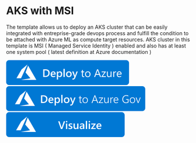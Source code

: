 
# AKS with MSI
The template allows us to deploy an AKS cluster that can be easily integrated with entreprise-grade devops process and fulfill the condition to be attached with Azure ML as compute target resources. AKS cluster in this template is MSI ( Managed Service Identity ) enabled and also has at least one system pool ( latest definition at Azure documentation )


[![Deploy To Azure](https://raw.githubusercontent.com/Azure/azure-quickstart-templates/master/1-CONTRIBUTION-GUIDE/images/deploytoazure.svg?sanitize=true)](https://portal.azure.com/#create/Microsoft.Template/uri/https://raw.githubusercontent.com/cloudmelon/aks-ml-ops/master/arm_templates/azure_aks_deploy.json)
[![Deploy To Azure US Gov](https://raw.githubusercontent.com/Azure/azure-quickstart-templates/master/1-CONTRIBUTION-GUIDE/images/deploytoazuregov.svg?sanitize=true)](https://portal.azure.com/#create/Microsoft.Template/uri/https://raw.githubusercontent.com/cloudmelon/aks-ml-ops/master/arm_templates/azure_aks_deploy.json)
[![Visualize](https://raw.githubusercontent.com/Azure/azure-quickstart-templates/master/1-CONTRIBUTION-GUIDE/images/visualizebutton.svg?sanitize=true)](http://armviz.io/#/?load=https://raw.githubusercontent.com/cloudmelon/aks-ml-ops/master/arm_templates/azure_aks_deploy.json)